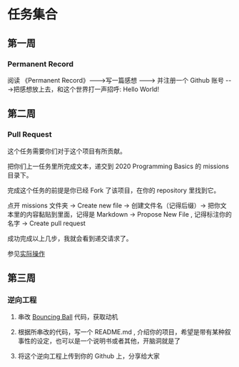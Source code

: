 <!--not to html-->
# 任务集合

## 第一周

### Permanent Record

阅读 《Permanent Record》--->写一篇感想 ---> 并注册一个 Github 账号 --->把感想放上去，和这个世界打一声招呼: Hello World!

## 第二周

### Pull Request

这个任务需要你们对于这个项目有所贡献。

把你们上一任务里所完成文本，递交到 2020 Programming Basics 的 missions 目录下。

完成这个任务的前提是你已经 Fork 了该项目，在你的 repository 里找到它。

点开 missions 文件夹 -> Create new file -> 创建文件名（记得后缀）-> 把你文本里的内容黏贴到里面，记得是 Markdown -> Propose New File , 记得标注你的名字 -> Create pull request

成功完成以上几步，我就会看到递交请求了。

参见[实际操作](https://github.com/akb4q/2020-Programming-Basics-/blob/master/missions/Github%20%E6%96%B0%E4%BB%BB%E5%8A%A1%20pull%20request.pdf)

## 第三周

### 逆向工程

1. 串改 [Bouncing Ball](https://github.com/akb4q/2020-Programming-Basics-/tree/master/Processing%20/NOC_1_1_bouncingball_novectors) 代码，获取动机

2. 根据所串改的代码，写一个 README.md , 介绍你的项目，希望是带有某种叙事性的设定，也可以是一个说明书或者其他，开脑洞就是了

3. 将这个逆向工程上传到你的 Github 上，分享给大家
